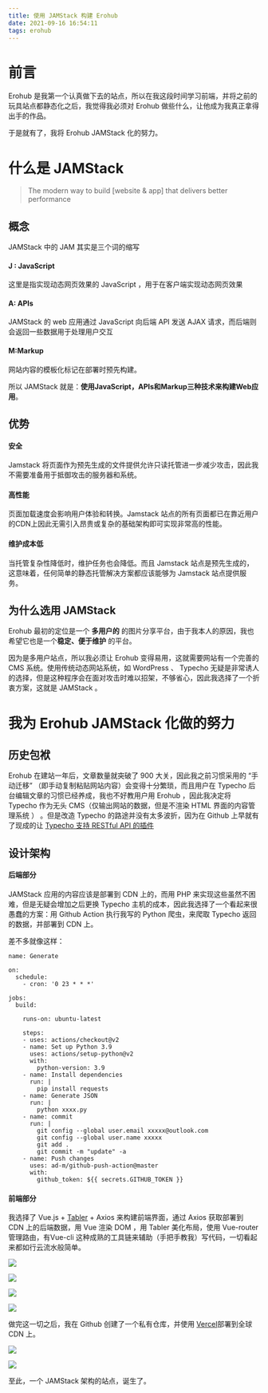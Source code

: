 ```yaml
---
title: 使用 JAMStack 构建 Erohub
date: 2021-09-16 16:54:11
tags: erohub
---
```


# 前言 #

Erohub 是我第一个认真做下去的站点，所以在我这段时间学习前端，并将之前的玩具站点都静态化之后，我觉得我必须对 Erohub 做些什么，让他成为我真正拿得出手的作品。

于是就有了，我将 Erohub  JAMStack 化的努力。

<!--more-->


# 什么是 JAMStack #

> The modern way to build [website & app] that delivers better performance

## 概念 ##

JAMStack 中的 JAM 其实是三个词的缩写

#### J : JavaScript ####

这里是指实现动态网页效果的 JavaScript ，用于在客户端实现动态网页效果

#### A: APIs

JAMStack 的 web 应用通过  JavaScript 向后端 API 发送 AJAX 请求，而后端则会返回一些数据用于处理用户交互

#### M:Markup

网站内容的模板化标记在部署时预先构建。

所以 JAMStack 就是：**使用JavaScript，APIs和Markup三种技术来构建Web应用**。

## 优势 ##

#### 安全

Jamstack 将页面作为预先生成的文件提供允许只读托管进一步减少攻击，因此我不需要准备用于抵御攻击的服务器和系统。

#### 高性能

页面加载速度会影响用户体验和转换。Jamstack 站点的所有页面都已在靠近用户的CDN上因此无需引入昂贵或复杂的基础架构即可实现非常高的性能。

#### 维护成本低 ####

当托管复杂性降低时，维护任务也会降低。而且 Jamstack 站点是预先生成的，这意味着，任何简单的静态托管解决方案都应该能够为 Jamstack 站点提供服务。

## 为什么选用 JAMStack ##

Erohub 最初的定位是一个 **多用户的** 的图片分享平台，由于我本人的原因，我也希望它也是一个**稳定、便于维护** 的平台。

因为是多用户站点，所以我必须让 Erohub 变得易用，这就需要网站有一个完善的 CMS 系统。使用传统动态网站系统，如 WordPress 、 Typecho 无疑是非常诱人的选择，但是这种程序会在面对攻击时难以招架，不够省心，因此我选择了一个折衷方案，这就是  JAMStack 。

# 我为 Erohub JAMStack 化做的努力

## 历史包袱

Erohub 在建站一年后，文章数量就突破了 900 大关，因此我之前习惯采用的 “手动迁移” （即手动复制粘贴网站内容）会变得十分繁琐，而且用户在 Typecho 后台编辑文章的习惯已经养成，我也不好教用户用 Erohub ，因此我决定将 Typecho 作为无头 CMS（仅输出网站的数据，但是不渲染 HTML 界面的内容管理系统 ） 。但是改造 Typecho 的路途并没有太多波折，因为在 Github 上早就有了现成的让 [Typecho 支持 RESTful API 的插件](https://github.com/szj1006/typecho-api)

## 设计架构

#### 后端部分

JAMStack 应用的内容应该是部署到 CDN 上的，而用 PHP 来实现这些虽然不困难，但是无疑会增加之后更换 Typecho 主机的成本，因此我选择了一个看起来很愚蠢的方案：用 Github Action 执行我写的 Python 爬虫，来爬取 Typecho 返回的数据，并部署到 CDN 上。

差不多就像这样：

```
name: Generate

on:
  schedule:
    - cron: '0 23 * * *' 

jobs:
  build:

    runs-on: ubuntu-latest

    steps:
    - uses: actions/checkout@v2
    - name: Set up Python 3.9
      uses: actions/setup-python@v2
      with:
        python-version: 3.9
    - name: Install dependencies
      run: |
        pip install requests
    - name: Generate JSON
      run: |
        python xxxx.py
    - name: commit
      run: |
        git config --global user.email xxxxx@outlook.com
        git config --global user.name xxxxx
        git add .
        git commit -m "update" -a
    - name: Push changes
      uses: ad-m/github-push-action@master
      with:
        github_token: ${{ secrets.GITHUB_TOKEN }}
```

#### 前端部分

我选择了 Vue.js + [Tabler](https://tabler.io/) + Axios 来构建前端界面，通过 Axios 获取部署到 CDN 上的后端数据，用 Vue 渲染 DOM ，用 Tabler 美化布局，使用 Vue-router 管理路由，有Vue-cli 这种成熟的工具链来辅助（手把手教我）写代码，一切看起来都如行云流水般简单。

<div class="justified-gallery">

![](https://cdn.jsdelivr.net/gh/AkaraChen/GalgamePic/20210916183458.png)

![](https://cdn.jsdelivr.net/gh/AkaraChen/GalgamePic/20210916183523.png)

![](https://cdn.jsdelivr.net/gh/AkaraChen/GalgamePic/20210916183556.png)

![](https://cdn.jsdelivr.net/gh/AkaraChen/GalgamePic/20210916183617.png)

</div>

做完这一切之后，我在 Github 创建了一个私有仓库，并使用 [Vercel](https://vercel.com/)部署到全球 CDN 上。

<div class="justified-gallery">

![](https://cdn.jsdelivr.net/gh/AkaraChen/GalgamePic/20210916183822.png)

![](https://cdn.jsdelivr.net/gh/AkaraChen/GalgamePic/20210916183950.png)

</div>

至此，一个 JAMStack 架构的站点，诞生了。
